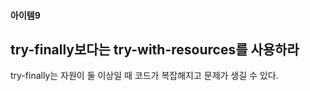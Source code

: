 #### 아이템9
## try-finally보다는 try-with-resources를 사용하라

try-finally는 자원이 둘 이상일 때 코드가 복잡해지고 문제가 생길 수 있다.
